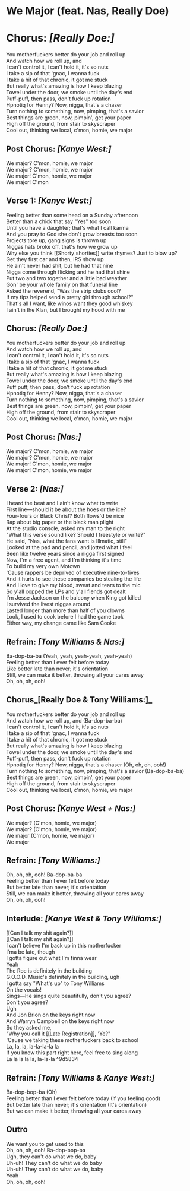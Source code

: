 # We Major (feat. Nas, Really Doe)

# Chorus: _[Really Doe:]_

You motherfuckers better do your job and roll up  
And watch how we roll up, and  
I can't control it, I can't hold it, it's so nuts  
I take a sip of that 'gnac, I wanna fuck  
I take a hit of that chronic, it got me stuck  
But really what's amazing is how I keep blazing  
Towel under the door, we smoke until the day's end  
Puff-puff, then pass, don't fuck up rotation  
Hpnotiq for Henny? Now, nigga, that's a chaser  
Turn nothing to something, now, pimping, that's a savior  
Best things are green, now, pimpin', get your paper  
High off the ground, from stair to skyscraper  
Cool out, thinking we local, c'mon, homie, we major  

## Post Chorus: _[Kanye West:]_

We major? C'mon, homie, we major  
We major? C'mon, homie, we major  
We major! C'mon, homie, we major  
We major! C'mon  

## Verse 1: _[Kanye West:]_

Feeling better than some head on a Sunday afternoon  
Better than a chick that say "Yes" too soon  
Until you have a daughter; that's what I call karma  
And you pray to God she don't grow breasts too soon  
Projects tore up, gang signs is thrown up  
Niggas hats broke off, that's how we grow up  
Why else you think [[Shorty|shorties]] write rhymes? Just to blow up?  
Get they first car and then, IRS show up  
He ain't never had shit, but he had that nine  
Nigga come through flicking and he had that shine  
Put two and two together and a little bad weather  
Gon' be your whole family on that funeral line  
Asked the reverend, "Was the strip clubs cool?  
If my tips helped send a pretty girl through school?"  
That's all I want, like winos want they good whiskey  
I ain't in the Klan, but I brought my hood with me  

## Chorus: _[Really Doe:]_

You motherfuckers better do your job and roll up  
And watch how we roll up, and  
I can't control it, I can't hold it, it's so nuts  
I take a sip of that 'gnac, I wanna fuck  
I take a hit of that chronic, it got me stuck  
But really what's amazing is how I keep blazing  
Towel under the door, we smoke until the day's end  
Puff puff, then pass, don't fuck up rotation  
Hpnotiq for Henny? Now, nigga, that's a chaser  
Turn nothing to something, now, pimping, that's a savior  
Best things are green, now, pimpin', get your paper  
High off the ground, from stair to skyscraper  
Cool out, thinking we local, c'mon, homie, we major  

## Post Chorus: _[Nas:]_

We major? C'mon, homie, we major  
We major? C'mon, homie, we major  
We major! C'mon, homie, we major  
We major! C'mon, homie, we major  

## Verse 2: _[Nas:]_

I heard the beat and I ain't know what to write  
First line—should it be about the hoes or the ice?  
Four-fours or Black Christ? Both flows'd be nice  
Rap about big paper or the black man plight  
At the studio console, asked my man to the right  
"What this verse sound like? Should I freestyle or write?"  
He said, "Nas, what the fans want is Illmatic, still"  
Looked at the pad and pencil, and jotted what I feel  
Been like twelve years since a nigga first signed  
Now, I'm a free agent, and I'm thinking it's time  
To build my very own Motown  
'Cause rappers be deprived of executive nine-to-fives  
And it hurts to see these companies be stealing the life  
And I love to give my blood, sweat and tears to the mic  
So y'all copped the LPs and y'all fiends got dealt  
I'm Jesse Jackson on the balcony when King got killed  
I survived the livest niggas around  
Lasted longer than more than half of you clowns  
Look, I used to cook before I had the game took  
Either way, my change came like Sam Cooke  

## Refrain: _[Tony Williams & Nas:]_

Ba-dop-ba-ba (Yeah, yeah, yeah-yeah, yeah-yeah)  
Feeling better than I ever felt before today  
Like better late than never; it's orientation  
Still, we can make it better, throwing all your cares away  
Oh, oh, oh, ooh!  

## Chorus_[Really Doe & Tony Williams:]_

You motherfuckers better do your job and roll up  
And watch how we roll up, and (Ba-dop-ba-ba)  
I can't control it, I can't hold it, it's so nuts  
I take a sip of that 'gnac, I wanna fuck  
I take a hit of that chronic, it got me stuck  
But really what's amazing is how I keep blazing  
Towel under the door, we smoke until the day's end  
Puff-puff, then pass, don't fuck up rotation  
Hpnotiq for Henny? Now, nigga, that's a chaser (Oh, oh, oh, ooh!)  
Turn nothing to something, now, pimping, that's a savior (Ba-dop-ba-ba)  
Best things are green, now, pimpin', get your paper  
High off the ground, from stair to skyscraper  
Cool out, thinking we local, c'mon, homie, we major  

## Post Chorus: _[Kanye West + Nas:]_

We major? (C'mon, homie, we major)  
We major? (C'mon, homie, we major)  
We major (C'mon, homie, we major)  
We major  

## Refrain: _[Tony Williams:]_

Oh, oh, oh, ooh! Ba-dop-ba-ba  
Feeling better than I ever felt before today  
But better late than never; it's orientation  
Still, we can make it better, throwing all your cares away  
Oh, oh, oh, ooh!  

## Interlude: _[Kanye West & Tony Williams:]_

[[Can I talk my shit again?]]  
[[Can I talk my shit again?]]  
I can't believe I'm back up in this motherfucker  
I'ma be late, though  
I gotta figure out what I'm finna wear  
Yeah  
The Roc is definitely in the building  
G.O.O.D. Music's definitely in the building, ugh  
I gotta say "What's up" to Tony Williams  
On the vocals!  
Sings—He sings quite beautifully, don't you agree?  
Don't you agree?  
Ugh  
And Jon Brion on the keys right now  
And Warryn Campbell on the keys right now  
So they asked me,  
"Why you call it [[Late Registration]], 'Ye?"  
'Cause we taking these motherfuckers back to school  
La, la, la, la-la-la-la la  
If you know this part right here, feel free to sing along  
La la la la la, la-la-la ^9d5834

## Refrain: _[Tony Williams & Kanye West:]_

Ba-dop-bop-ba (Oh)  
Feeling better than I ever felt before today (If you feeling good)  
But better late than never; it's orientation (It's orientation)  
But we can make it better, throwing all your cares away  

## Outro

We want you to get used to this  
Oh, oh, oh, ooh! Ba-dop-bop-ba  
Ugh, they can't do what we do, baby  
Uh-uh! They can't do what we do baby  
Uh-uh! They can't do what we do, baby  
Yeah  
Oh, oh, oh, ooh!

